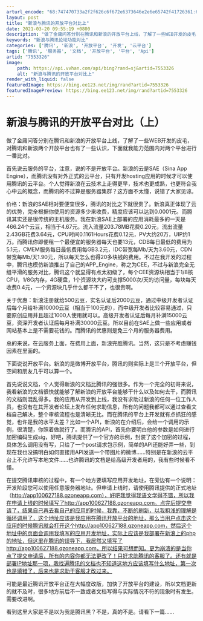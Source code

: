 ```yaml
---
arturl_encode: "68:747470733a2f2f626c6f672e6373646e2e6e65742f41726361:6e2f61727469636c652f64657461696c732f37353533333236"
layout: post
title: "新浪与腾讯的开放平台对比上"
date: 2021-03-20 09:55:19 +0800
description: "做了金庸问答分别在腾讯和新浪的开放平台上线，了解了一些WEB开发的皮毛，对腾讯和新浪两个开放平台也有"
keywords: "新浪与腾讯论坛功能对比"
categories: ['腾讯', '新浪', '开放平台', '开发', '云平台']
tags: ['腾讯', '服务器', '文档', '开放平台', '平台', 'Api']
artid: "7553326"
image:
    path: https://api.vvhan.com/api/bing?rand=sj&artid=7553326
    alt: "新浪与腾讯的开放平台对比上"
render_with_liquid: false
featuredImage: https://bing.ee123.net/img/rand?artid=7553326
featuredImagePreview: https://bing.ee123.net/img/rand?artid=7553326
---
```


# 新浪与腾讯的开放平台对比（上）

做了金庸问答分别在腾讯和新浪的开放平台上线，了解了一些WEB开发的皮毛，对腾讯和新浪两个开放平台也有了一些认识，下面就我能力范围内对两个平台进行一番比对。
  
  
首先说云服务的平台，注意，说的不是开放平台。新浪的云是SAE（Sina App Engine），而腾讯没有对外正式的云平台，只有开发hosting应用的时候才可以使用腾讯的云平台。个人觉得新浪在云技术上走得更早，技术也更成熟，也更符合我心中云的概念，而腾讯的不过算是服务器集群？这方面不太懂，说错了大家见谅。
  
价格：新浪的SAE相对要便宜很多，腾讯的对比之下就很贵了。新浪真正体现了云的优势，完全根据你使用的资源多少来收费，精度应该可以达到0.0001元。而腾讯其实还是很传统的主机服务。我在新浪SAE上部署的应用消耗最多的一天是466.24个云豆，相当于4.67元。流入流量203.78MB花费0.20元，流出流量2.43GB花费3.64元，CPU时间0.1161Hours花费0.12元，PV大约20万，UIP约1万。而腾讯你即便租一个最便宜的服务器每天也要13元，CDB每日最低的费用为5.1元，CMEM服务每日最低费用每GB3.2元，IDC带宽每Mb/天为3.60元，CDN带宽每Mb/天1.90元，所以每天怎么也得20多块钱的费用。不过在我开发的过程中，腾讯也模仿新浪推出了自己的APP\_Engine，称之为CEE，不过与新浪完全无缝平滑的服务对比，腾讯这个就显得有点太初级了，每个CEE资源块相当于1/8核CPU，1/8G内存，4G硬盘，1个资源块大约可支撑5000次/天的访问量，每块每天收费0.4元，一个资源块几乎什么都干不了，也很贵啊。
  
关于优惠：新浪注册就给500云豆，实名认证后2000云豆，通过中级开发者认证后每个月给补满10000云豆（相当于100元的），而中级开发者比较容易通过，只要原创应用并且超过1000人使用就可以。高级开发者认证后每月补满15000云豆，资深开发者认证后每月补满30000云豆。所以目前在SAE上做一些应用或者网站基本上是不需要花钱的。而腾讯的优惠则是免三个月的服务器费用。
  
总的来说，在云服务上面，在费用上面，新浪完胜腾讯。当然，这只是不考虑赚钱因素在里面的。
  
  
下面说说开放平台。新浪的是微博开放平台，腾讯的则实际上是三个开放平台，但空间和朋友几乎可以算一个。
  
首先说说文档，个人觉得新浪的文档比腾讯的强很多。作为一个完全的初哥来说，我看新浪的文档很快就能够了解新浪的开放平台能够干什么以及如何去干，而腾讯的文档则混乱得多。我的应用从开发到上线，我没有求助过新浪的任何一位工作人员，也没有在其开发者论坛上发布任何求助信息，所有的问题我都可以通过查看文档自己解决，整个审核流程也是清晰无比。而在腾讯的平台上开发就有点抓狂的感觉，也许是我的水平太差？比如一个API，新浪的在介绍后，会给一个调用的示例，很清楚，你照着做就行了。而腾讯的API，首先你要明白他的参数是如何进行加密编码生成sig，好吧，腾讯提供了一个官方的示例，封装了这个加密的过程，具体怎么调用没有写，只给了一个post请求包示例，简单的API还能好弄一些，到现在我也没搞明白如何直接用API发送一个带图片的微博……特别是在新浪的云平台上不允许写本地文件……也许腾讯的文档是给高级开发者用的，我有些时候看不懂。
  
在提交腾讯审核的过程中，有一个地方要填写应用开发地址，在旁边有一个说明：开发阶段您可以使用任意服务器地址。但申请上线时，请使用腾讯提供的正式地址（http://app100627188.qzoneapp.com），好吧我觉得我语文学得不错，所以我在申请上线的时候填写了http://app100627188.qzoneapp.com。点完后提交申请了，结果自己再去看自己的应用的时候，我靠，不断的刷新，以我粗浅的理解是循环调用了，这个地址应该是我应用在腾讯开放平台的地址，那么当用户点击这个应用的时候腾讯就会打开这个http://app100627188.qzoneapp.com，然后这个地址中的页面会调用我填写的应用开发地址，实际上应该是我部署在新浪上的php的地址，但这里在腾讯的误导下，我居然又填写了http://app100627188.qzoneapp.com，所以结果可想而知。更为崩溃的是当你点了提交申请后，所有的内容你都无法更改了！只好求助腾讯的客服了。还有就是部署IP地址那一项，我找遍腾讯的文档也不知道这地方应该填写什么地址，第一次也是填错了，后来也是求助于客服才改过来。
  
可能是最近腾讯开放平台正在大幅度改版，加快了开放平台的建设，所以文档更新的就不及时，很多地方前后不一致或者文档写得与实际情况不符的现象时有发生。需要改进啊。
  
  
看到这里大家是不是以为我是腾讯黑？不是，真的不是。请看下一篇……